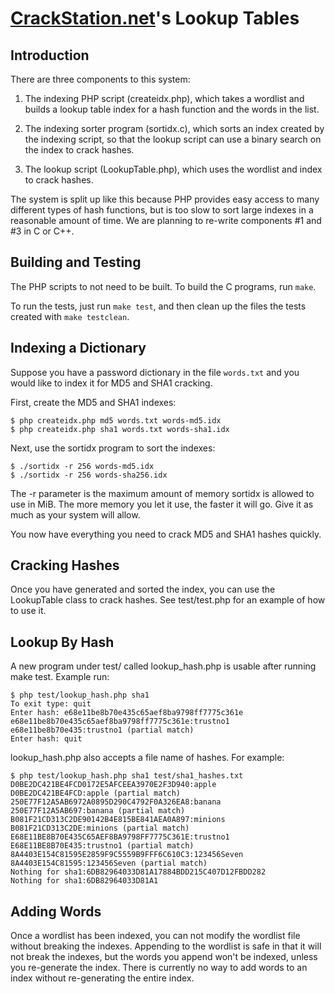 [CrackStation.net](http://crackstation.net/)'s Lookup Tables
============================================================

Introduction
------------

There are three components to this system:

1. The indexing PHP script (createidx.php), which takes a wordlist and builds
   a lookup table index for a hash function and the words in the list.

2. The indexing sorter program (sortidx.c), which sorts an index created by the
   indexing script, so that the lookup script can use a binary search on the 
   index to crack hashes.

3. The lookup script (LookupTable.php), which uses the wordlist and index to
   crack hashes.

The system is split up like this because PHP provides easy access to many
different types of hash functions, but is too slow to sort large indexes in
a reasonable amount of time. We are planning to re-write components #1 and #3 in
C or C++.

Building and Testing
--------------------

The PHP scripts to not need to be built. To build the C programs, run `make`.

To run the tests, just run `make test`, and then clean up the files the tests
created with `make testclean`.

Indexing a Dictionary
---------------------

Suppose you have a password dictionary in the file `words.txt` and you would
like to index it for MD5 and SHA1 cracking.

First, create the MD5 and SHA1 indexes:

    $ php createidx.php md5 words.txt words-md5.idx
    $ php createidx.php sha1 words.txt words-sha1.idx

Next, use the sortidx program to sort the indexes:

    $ ./sortidx -r 256 words-md5.idx
    $ ./sortidx -r 256 words-sha256.idx

The -r parameter is the maximum amount of memory sortidx is allowed to use in
MiB. The more memory you let it use, the faster it will go. Give it as much as
your system will allow.

You now have everything you need to crack MD5 and SHA1 hashes quickly.

Cracking Hashes
---------------

Once you have generated and sorted the index, you can use the LookupTable class
to crack hashes. See test/test.php for an example of how to use it.

Lookup By Hash
--------------

A new program under test/ called lookup_hash.php is usable after running make test.
Example run:

    $ php test/lookup_hash.php sha1
    To exit type: quit
    Enter hash: e68e11be8b70e435c65aef8ba9798ff7775c361e
    e68e11be8b70e435c65aef8ba9798ff7775c361e:trustno1
    e68e11be8b70e435:trustno1 (partial match)
    Enter hash: quit

lookup_hash.php also accepts a file name of hashes.  For example:

    $ php test/lookup_hash.php sha1 test/sha1_hashes.txt
    D0BE2DC421BE4FCD0172E5AFCEEA3970E2F3D940:apple
    D0BE2DC421BE4FCD:apple (partial match)
    250E77F12A5AB6972A0895D290C4792F0A326EA8:banana
    250E77F12A5AB697:banana (partial match)
    B081F21CD313C2DE90142B4E815BE841AEA0A897:minions
    B081F21CD313C2DE:minions (partial match)
    E68E11BE8B70E435C65AEF8BA9798FF7775C361E:trustno1
    E68E11BE8B70E435:trustno1 (partial match)
    8A4403E154C81595E2859F9C5559B9FFF6C610C3:123456Seven
    8A4403E154C81595:123456Seven (partial match)
    Nothing for sha1:6DB82964033D81A17884BDD215C407D12FBDD282
    Nothing for sha1:6DB82964033D81A1


Adding Words
------------

Once a wordlist has been indexed, you can not modify the wordlist file without
breaking the indexes. Appending to the wordlist is safe in that it will not
break the indexes, but the words you append  won't be indexed, unless you
re-generate the index. There is currently no way to add words to an index
without re-generating the entire index.
